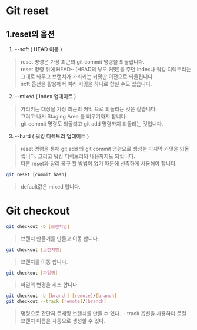 
# Git reset

## 1.reset의 옵션
1. --soft ( HEAD 이동 )
  > reset 명령은 가장 최근의 git commit 명령을 되돌립니다.<br>
  > reset 명령 뒤에 HEAD~ (HEAD의 부모 커밋)를 주면 Index나 워킹 디렉토리는 그대로 놔두고 브랜치가 가리키는 커밋만 이전으로 되돌립니다.<br>
  > soft 옵션을 활용해서 여러 커밋을 하나로 합칠 수도 있습니다.
2. --mixed ( Index 업데이트 )
  > 가리키는 대상을 가장 최근의 커밋 으로 되돌리는 것은 같습니다. <br>
  > 그러고 나서 Staging Area 를 비우기까지 합니다.<br>
  > git commit 명령도 되돌리고 git add 명령까지 되돌리는 것입니다.
3. --hard ( 워킹 디렉토리 업데이트 )
  > reset 명령을 통해 git add 와 git commit 명령으로 생성한 마지막 커밋을 되돌립니다. 그리고 워킹 디렉토리의 내용까지도 되립니다.<br>
  > 다른 reset과 달리 복구 할 방법이 없기 때문에 신중하게 사용해야 합니다. 
```bash
git reset [commit hash]
```
> default값은 mixed 입니다.


# Git checkout
```bash
git checkout -b [브랜치명]
```
> 브랜치 만들기를 만들고 이동 합니다.

```bash
git checkout [브랜치명]
```
> 브랜치를 이동 합니다.

```bash
git checkout [파일명]
```
> 파일의 변경을 취소 합니다.

```bash
git checkout -b [branch] [remote]/[branch]
git checkout --track [remote]/[branch]
```
> 명령으로 간단히 트래킹 브랜치를 만들 수 있다. --track 옵션을 사용하여 로컬 브랜치 이름을 자동으로 생성할 수 있다.
